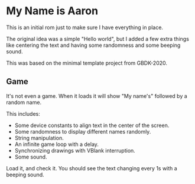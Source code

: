 # My Name is Aaron

This is an initial rom just to make sure I have everything in place.

The original idea was a simple "Hello world", but I added a few extra things like centering the text and having some randomness and some beeping sound.

This was based on the minimal template project from GBDK-2020.

## Game

It's not even a game. When it loads it will show "My name's" followed by a random name.

This includes:
- Some device constants to align text in the center of the screen.
- Some randomness to display different names randomly.
- String manipulation.
- An infinite game loop with a delay.
- Synchronizing drawings with VBlank interruption.
- Some sound.


Load it, and check it. You should see the text changing every 1s with a beeping sound.
